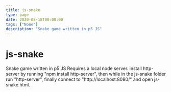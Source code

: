 ```yaml
---
title: js-snake
type: page
date: 2020-08-18T00:00:00
tags: ["None"]
description: "Snake game written in p5 JS"
---
```


# js-snake

Snake game written in p5 JS
Requires a local node server.
install http-server by running "npm install http-server",
then while in the js-snake folder run "http-server",
finally connect to "http://localhost:8080/" and open js-snake.html.

